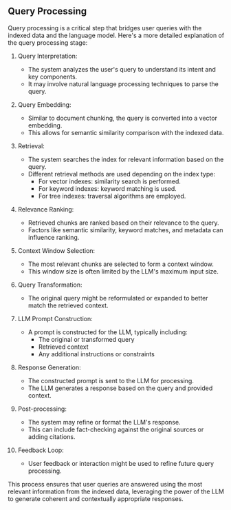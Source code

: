 ## Query Processing

Query processing is a critical step that bridges user queries with the indexed data and the language model. Here's a more detailed explanation of the query processing stage:

1. Query Interpretation:
   - The system analyzes the user's query to understand its intent and key components.
   - It may involve natural language processing techniques to parse the query.

2. Query Embedding:
   - Similar to document chunking, the query is converted into a vector embedding.
   - This allows for semantic similarity comparison with the indexed data.

3. Retrieval:
   - The system searches the index for relevant information based on the query.
   - Different retrieval methods are used depending on the index type:
     - For vector indexes: similarity search is performed.
     - For keyword indexes: keyword matching is used.
     - For tree indexes: traversal algorithms are employed.

4. Relevance Ranking:
   - Retrieved chunks are ranked based on their relevance to the query.
   - Factors like semantic similarity, keyword matches, and metadata can influence ranking.

5. Context Window Selection:
   - The most relevant chunks are selected to form a context window.
   - This window size is often limited by the LLM's maximum input size.

6. Query Transformation:
   - The original query might be reformulated or expanded to better match the retrieved context.

7. LLM Prompt Construction:
   - A prompt is constructed for the LLM, typically including:
     - The original or transformed query
     - Retrieved context
     - Any additional instructions or constraints

8. Response Generation:
   - The constructed prompt is sent to the LLM for processing.
   - The LLM generates a response based on the query and provided context.

9. Post-processing:
   - The system may refine or format the LLM's response.
   - This can include fact-checking against the original sources or adding citations.

10. Feedback Loop:
    - User feedback or interaction might be used to refine future query processing.

This process ensures that user queries are answered using the most relevant information from the indexed data, leveraging the power of the LLM to generate coherent and contextually appropriate responses.